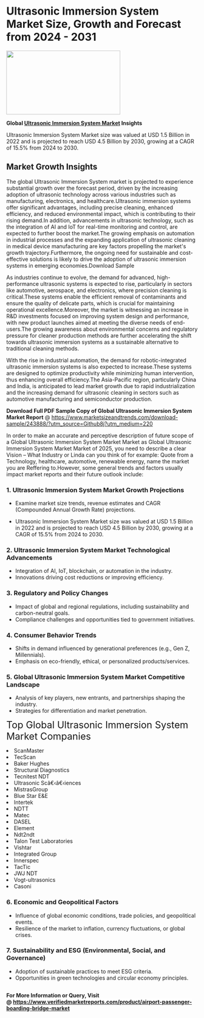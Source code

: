 <H1>Ultrasonic Immersion System Market Size, Growth and Forecast from 2024 - 2031</H1><img class="aligncenter size-medium wp-image-584254" src="https://thirdeyenews.in/wp-content/uploads/2024/09/Global-Market-Research-300x168.jpeg" alt="" width="300" height="168" /><p><strong>Global&nbsp;<a href="https://www.marketsizeandtrends.com/download-sample/243888/?utm_source=Github8j?utm_medium=220">Ultrasonic Immersion System Market</a> Insights</strong></p><p>Ultrasonic Immersion System Market size was valued at USD 1.5 Billion in 2022 and is projected to reach USD 4.5 Billion by 2030, growing at a CAGR of 15.5% from 2024 to 2030.</p><p><h2>Market Growth Insights</h2> <p>The global Ultrasonic Immersion System market is projected to experience substantial growth over the forecast period, driven by the increasing adoption of ultrasonic technology across various industries such as manufacturing, electronics, and healthcare.Ultrasonic immersion systems offer significant advantages, including precise cleaning, enhanced efficiency, and reduced environmental impact, which is contributing to their rising demand.In addition, advancements in ultrasonic technology, such as the integration of AI and IoT for real-time monitoring and control, are expected to further boost the market.The growing emphasis on automation in industrial processes and the expanding application of ultrasonic cleaning in medical device manufacturing are key factors propelling the market's growth trajectory.Furthermore, the ongoing need for sustainable and cost-effective solutions is likely to drive the adoption of ultrasonic immersion systems in emerging economies.Download Sample</p> <p>As industries continue to evolve, the demand for advanced, high-performance ultrasonic systems is expected to rise, particularly in sectors like automotive, aerospace, and electronics, where precision cleaning is critical.These systems enable the efficient removal of contaminants and ensure the quality of delicate parts, which is crucial for maintaining operational excellence.Moreover, the market is witnessing an increase in R&D investments focused on improving system design and performance, with new product launches aimed at meeting the diverse needs of end-users.The growing awareness about environmental concerns and regulatory pressure for cleaner production methods are further accelerating the shift towards ultrasonic immersion systems as a sustainable alternative to traditional cleaning methods.</p> <p>With the rise in industrial automation, the demand for robotic-integrated ultrasonic immersion systems is also expected to increase.These systems are designed to optimize productivity while minimizing human intervention, thus enhancing overall efficiency.The Asia-Pacific region, particularly China and India, is anticipated to lead market growth due to rapid industrialization and the increasing demand for ultrasonic cleaning in sectors such as automotive manufacturing and semiconductor production.</p> <p></p><p><span class=""><strong>Download Full PDF Sample Copy of Global Ultrasonic Immersion System Market Report</strong> @ <a href="https://www.marketsizeandtrends.com/download-sample/243888/?utm_source=Github8j?utm_medium=220" target="_blank">https://www.marketsizeandtrends.com/download-sample/243888/?utm_source=Github8j?utm_medium=220</a></span></p><p>In order to make an accurate and perceptive description of future scope of a Global&nbsp;Ultrasonic Immersion System Market Market as Global&nbsp;Ultrasonic Immersion System Market Market of 2025, you need to describe a clear Vision &ndash; What Industry or Linda can you think of for example: Quote from a Technology, healthcare, automotive, renewable energy, name the market you are Reffering to.However, some general trends and factors usually impact market reports and their future outlook include:</p><h3>1.&nbsp;<strong>Ultrasonic Immersion System Market Growth Projections</strong></h3><ul><li>Examine market size trends, revenue estimates and CAGR (Compounded Annual Growth Rate) projections.</li><li><p>Ultrasonic Immersion System Market size was valued at USD 1.5 Billion in 2022 and is projected to reach USD 4.5 Billion by 2030, growing at a CAGR of 15.5% from 2024 to 2030.</p></li></ul><h3>2.&nbsp;<strong>Ultrasonic Immersion System Market Technological Advancements</strong></h3><ul><li>Integration of AI, IoT, blockchain, or automation in the industry.</li><li>Innovations driving cost reductions or improving efficiency.</li></ul><h3>3.&nbsp;<strong>Regulatory and Policy Changes</strong></h3><ul><li>Impact of global and regional regulations, including sustainability and carbon-neutral goals.</li><li>Compliance challenges and opportunities tied to government initiatives.</li></ul><h3>4.&nbsp;<strong>Consumer Behavior Trends</strong></h3><ul><li>Shifts in demand influenced by generational preferences (e.g., Gen Z, Millennials).</li><li>Emphasis on eco-friendly, ethical, or personalized products/services.</li></ul><h3>5.&nbsp;<strong>Global Ultrasonic Immersion System Market Competitive Landscape</strong></h3><ul><li>Analysis of key players, new entrants, and partnerships shaping the industry.</li><li>Strategies for differentiation and market penetration.</li></ul><p data-pm-slice="1 1 []"><span style="color: inherit; font-family: inherit; font-size: 25px;">Top Global Ultrasonic Immersion System Market Companies</span></p><div class="" data-test-id=""><p><li>ScanMaster</li><li> TecScan</li><li> Baker Hughes</li><li> Structural Diagnostics</li><li> Tecnitest NDT</li><li> Ultrasonic Scâ€‹â€‹iences</li><li> MistrasGroup</li><li> Blue Star E&E</li><li> Intertek</li><li> NDTT</li><li> Matec</li><li> DASEL</li><li> Element</li><li> Ndt2ndt</li><li> Talon Test Laboratories</li><li> Vishtar</li><li> Integrated Group</li><li> Innerspec</li><li> TacTic</li><li> JWJ NDT</li><li> Vogt-ultrasonics</li><li> Casoni</li></p></div><h3>6.&nbsp;<strong>Economic and Geopolitical Factors</strong></h3><ul><li>Influence of global economic conditions, trade policies, and geopolitical events.</li><li>Resilience of the market to inflation, currency fluctuations, or global crises.</li></ul><h3>7.&nbsp;<strong>Sustainability and ESG (Environmental, Social, and Governance)</strong></h3><ul><li>Adoption of sustainable practices to meet ESG criteria.</li><li>Opportunities in green technologies and circular economy principles.</li></ul><h2><strong style="font-size: 14px;">For More Information or Query, Visit @&nbsp;</strong><a style="background-color: #ffffff; font-size: 14px;" href="https://www.marketsizeandtrends.com/report/ultrasonic-immersion-system-market/" target="_blank">https://www.verifiedmarketreports.com/product/airport-passenger-boarding-bridge-market</a></h2>